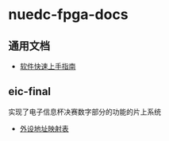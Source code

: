 # nuedc-fpga-docs

## 通用文档

- [软件快速上手指南](general-documents/software-quickstart.md)

## eic-final

实现了电子信息杯决赛数字部分的功能的片上系统

- [外设地址映射表](eic-final/memory-mapping.md)
